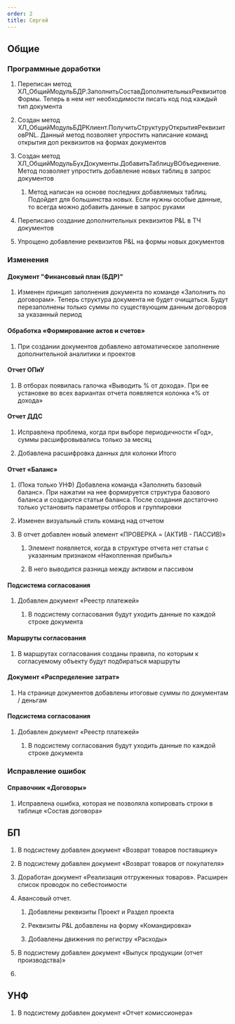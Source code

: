 ```yaml
---
order: 2
title: Сергей
---
```


## Общие

### Программные доработки

1. Переписан метод ХЛ\_ОбщийМодульБДР.ЗаполнитьСоставДополнительныхРеквизитовФормы. Теперь в нем нет необходимости писать код под каждый тип документа

2. Создан метод ХЛ\_ОбщийМодульБДРКлиент.ПолучитьСтруктуруОткрытияРеквизитовPNL. Данный метод позволяет упростить написание команд открытия доп реквизитов на формах документов

3. Создан метод  ХЛ\_ОбщийМодульБухДокументы.ДобавитьТаблицуВОбъединение. Метод позволяет упростить добавление новых таблиц  в запрос документов

   1. Метод написан на основе последних добавляемых таблиц. Подойдет для большинства новых. Если нужны особые данные, то всегда можно добавить данные в запрос руками

4. Переписано создание дополнительных реквизитов P&L в ТЧ документов

5. Упрощено добавление реквизитов P&L на формы новых документов

### Изменения

#### Документ "Финансовый план (БДР)"

1. Изменен принцип заполнения документа по команде «Заполнить по договорам». Теперь структура документа не будет очищаться. Будут перезаполнены только суммы по существующим данным договоров за указанный период

#### Обработка «Формирование актов и счетов»

1. При создании документов добавлено автоматическое заполнение дополнительной аналитики и проектов

#### Отчет ОПиУ

1. В отборах появилась галочка «Выводить % от дохода». При ее установке во всех вариантах отчета появляется колонка «% от дохода»

#### Отчет ДДС

1. Исправлена проблема, когда при выборе периодичности «Год», суммы расшифровывались только за месяц

2. Добавлена расшифровка данных для колонки Итого

#### Отчет «Баланс»

1. (Пока только УНФ) Добавлена команда «Заполнить базовый баланс». При нажатии на нее формируется структура базового баланса и создаются статьи баланса. После создания достаточно только установить параметры отборов и группировки

2. Изменен визуальный стиль команд над отчетом

3. В отчет добавлен новый элемент «ПРОВЕРКА = (АКТИВ - ПАССИВ)»

   1. Элемент появляется, когда в структуре отчета нет статьи с указанным признаком «Накопленная прибыль»

   2. В него выводится разница между активом и пассивом

#### Подсистема согласования

1. Добавлен документ «Реестр платежей»

   1. В подсистему согласования будут уходить данные по каждой строке документа

#### Маршруты согласования

1. В маршрутах согласования созданы правила, по которым к согласуемому объекту будут подбираться маршруты

#### Документ «Распределение затрат»

1. На странице документов добавлены итоговые суммы по документам / деньгам

#### Подсистема согласования

1. Добавлен документ «Реестр платежей»

   1. В подсистему согласования будут уходить данные по каждой строке документа 

### Исправление ошибок

#### Справочник «Договоры»

1. Исправлена ошибка, которая не позволяла копировать строки в таблице «Состав договора»

## БП

1. В подсистему добавлен документ «Возврат товаров поставщику»

2. В подсистему добавлен документ «Возврат товаров от покупателя»

3. Доработан документ «Реализация отгруженных товаров». Расширен список проводок по себестоимости

4. Авансовый отчет.

   1. Добавлены реквизиты Проект и Раздел проекта

   2. Реквизиты P&L добавлены на форму «Командировка»

   3. Добавлены движения по регистру «Расходы»

5. В подсистему добавлен документ «Выпуск продукции (отчет производства)»

6.  

## УНФ

1. В подсистему добавлен документ «Отчет комиссионера»